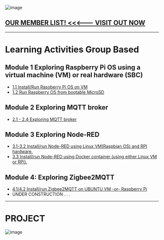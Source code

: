 ![image](https://user-images.githubusercontent.com/109336369/194469948-533a8f06-f5c9-4425-b756-1aab5f199e0d.png)

## [OUR MEMBER LIST!  <<<--- VISIT OUT NOW](memberPage.md)

* * * 

# Learning Activities Group Based

## Module 1 Exploring Raspberry Pi OS using a virtual machine (VM) or real hardware (SBC)
* [1.1 Install/Run Rasoberry Pi OS on VM](1-1raspVM.md)
* [1.2 Run Raspberry OS from bootable MicroSD](1-2PiImage.md)

## Module 2 Exploring MQTT broker

* [2.1 - 2.4 Exploring MQTT broker ](2-1Mqtt.md)

## Module 3 Exploring Node-RED
* [3.1-3.2 Install/run Node-RED using Linux VM(Raspbian OS) and RPI hardware.](3-1noderedVM.md)
* [3.3  Install/run Node-RED using Docker container (using either Linux VM or RPi).](3-3noderedDocker.md)

## Module 4: Exploring Zigbee2MQTT
* [4.1/4.2 Install/run Zigbee2MQTT on UBUNTU VM -or- Raspberry Pi](4-1zigbee2mqttonvm.md)
* UNDER CONSTRUCTION . . .

* * *

# PROJECT 

![image](https://user-images.githubusercontent.com/109336369/194591878-0914539f-8862-4a56-9023-05831c94518b.png)

